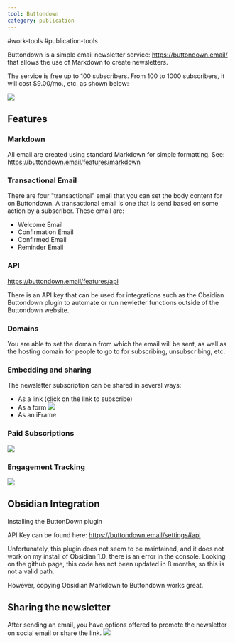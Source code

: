 ```yaml
---
tool: Buttondown
category: publication
---
```

#work-tools #publication-tools

Buttondown is a simple email newsletter service: https://buttondown.email/ that allows the use of Markdown to create newsletters.

The service is free up to 100 subscribers. From 100 to 1000 subscribers, it will cost $9.00/mo., etc. as shown below:

![](https://i.imgur.com/TW5d7mE.png)

## Features

### Markdown

All email are created using standard Markdown for simple formatting. See: https://buttondown.email/features/markdown


### Transactional Email
There are four "transactional" email that you can set the body content for on Buttondown. A transactional email is one that is send based on some action by a subscriber. These email are:

- Welcome Email
- Confirmation Email
- Confirmed Email
- Reminder Email

### API

https://buttondown.email/features/api

There is an API key that can be used for integrations such as the Obsidian Buttondown plugin to automate or run newletter functions outside of the Buttondown website.

### Domains
You are able to set the domain from which the email will be sent, as well as the hosting domain for people to go to for subscribing, unsubscribing, etc.

### Embedding and sharing

The newsletter subscription can be shared in several ways:

- As a link (click on the link to subscribe)
- As a form
![](https://i.imgur.com/j1PLXKz.png)
- As an iFrame

### Paid Subscriptions
![](https://i.imgur.com/nF1MJ0d.png)

### Engagement Tracking
![](https://i.imgur.com/EaK8xSA.png)


## Obsidian Integration

Installing the ButtonDown plugin

API Key can be found here: https://buttondown.email/settings#api

Unfortunately, this plugin does not seem to be maintained, and it does not work on my install of Obsidian 1.0, there is an error in the console. Looking on the github page, this code has not been updated in 8 months, so this is not a valid path. 

However, copying Obsidian Markdown to Buttondown works great.

## Sharing the newsletter

After sending an email, you have options offered to promote the newsletter on social email or share the link.
![](https://i.imgur.com/tZfIhBV.png)
